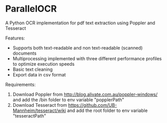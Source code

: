 # ParallelOCR
A Python OCR implementation for pdf text extraction using Poppler and Tesseract

Features:
- Supports both text-readable and non text-readable (scanned) documents
- Multiprocessing implemented with three different performance profiles to optimize execution speeds
- Basic text cleaning
- Export data in csv format

Requirements:
1) Download Poppler from http://blog.alivate.com.au/poppler-windows/ and add the /bin folder to env variable "popplerPath"
2) Download Tesseract from https://github.com/UB-Mannheim/tesseract/wiki and add the root folder to env variable "tesseractPath"
